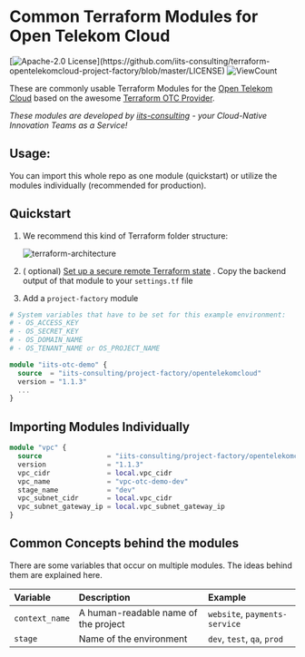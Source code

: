 # Common Terraform Modules for Open Telekom Cloud

[![Apache-2.0 License](https://img.shields.io/badge/License-Apache%202.0-blue.svg?)](https://github.com/iits-consulting/terraform-opentelekomcloud-project-factory/blob/master/LICENSE)
![ViewCount](https://views.whatilearened.today/views/github/iits-consulting/terraform-opentelekomcloud-project-factory.svg)

These are commonly usable Terraform Modules for the [Open Telekom Cloud](https://open-telekom-cloud.com) based on the
awesome [Terraform OTC Provider](https://registry.terraform.io/providers/opentelekomcloud/opentelekomcloud/latest/docs).

*These modules are developed by [iits-consulting](https://iits-consulting.de/) - your Cloud-Native Innovation Teams as a
Service!*

## Usage:

You can import this whole repo as one module (quickstart) or utilize the modules individually (recommended for
production).

## Quickstart

1. We recommend this kind of Terraform folder structure:

   ![terraform-architecture](https://raw.githubusercontent.com/iits-consulting/terraform-opentelekomcloud-project-factory/master/docs/terraform-architecture.png?token=ANLMHOIDTUQL6GGQVNHTC7DAZNHMI)

2. (
   optional) [Set up a secure remote Terraform state](./tf_state_backend/README.md)
   . Copy the backend output of that module to your `settings.tf` file
3. Add a `project-factory` module

```terraform
# System variables that have to be set for this example environment:
# - OS_ACCESS_KEY
# - OS_SECRET_KEY
# - OS_DOMAIN_NAME
# - OS_TENANT_NAME or OS_PROJECT_NAME

module "iits-otc-demo" {
  source  = "iits-consulting/project-factory/opentelekomcloud"
  version = "1.1.3"
  ...
}
```

## Importing Modules Individually

```terraform
module "vpc" {
  source                = "iits-consulting/project-factory/opentelekomcloud//modules/vpc"
  version               = "1.1.3"
  vpc_cidr              = local.vpc_cidr
  vpc_name              = "vpc-otc-demo-dev"
  stage_name            = "dev"
  vpc_subnet_cidr       = local.vpc_cidr
  vpc_subnet_gateway_ip = local.vpc_subnet_gateway_ip
}
```

## Common Concepts behind the modules

There are some variables that occur on multiple modules. The ideas behind them are explained here.

| Variable       | Description                          | Example                       |
|:---------------|:-------------------------------------|:------------------------------|
| `context_name` | A human-readable name of the project | `website`, `payments-service` |
| `stage   `     | Name of the environment              | `dev`, `test`, `qa`, `prod`   |
